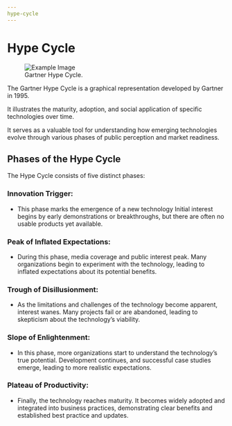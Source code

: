 ```yaml
---
hype-cycle
---
```




# Hype Cycle

<figure>
  <img src="/images/Hype-Cycle-General.png" alt="Example Image">
  <figcaption>Gartner Hype Cycle.</figcaption>
</figure>


The Gartner Hype Cycle is a graphical representation developed by Gartner in 1995.

It illustrates the maturity, adoption, and social application of specific technologies over time.

It serves as a valuable tool for understanding how emerging technologies evolve through various phases of public perception and market readiness.

## Phases of the Hype Cycle

The Hype Cycle consists of five distinct phases:  

### Innovation Trigger: 

- This phase marks the emergence of a new technology Initial interest begins by early demonstrations or breakthroughs, but there are often no usable products yet available.

### Peak of Inflated Expectations:  

- During this phase, media coverage and public interest peak. Many organizations begin to experiment with the technology, leading to inflated expectations about its potential benefits.

### Trough of Disillusionment:

- As the limitations and challenges of the technology become apparent, interest wanes. Many projects fail or are abandoned, leading to skepticism about the technology’s viability.

### Slope of Enlightenment: 

- In this phase, more organizations start to understand the technology’s true potential. Development continues, and successful case studies emerge, leading to more realistic expectations.

### Plateau of Productivity:

- Finally, the technology reaches maturity. It becomes widely adopted and integrated into business practices, demonstrating clear benefits and established best practice and updates.